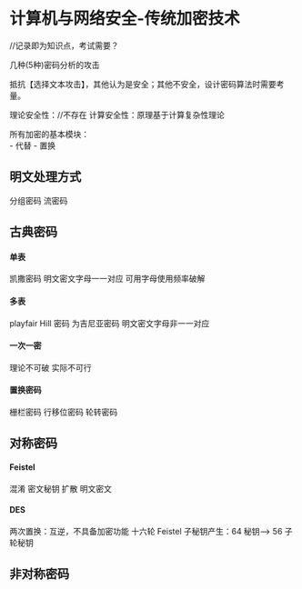 # 计算机与网络安全-传统加密技术

//记录即为知识点，考试需要？

几种(5种)密码分析的攻击

抵抗【选择文本攻击】，其他认为是安全；其他不安全，设计密码算法时需要考量。

理论安全性：//不存在
计算安全性：原理基于计算复杂性理论

所有加密的基本模块：  
    - 代替
    - 置换







## 明文处理方式
分组密码
流密码


## 古典密码

#### 单表
凯撒密码
明文密文字母一一对应
可用字母使用频率破解

#### 多表
playfair
Hill 密码
为吉尼亚密码
明文密文字母非一一对应

#### 一次一密
理论不可破
实际不可行

#### 置换密码
栅栏密码
行移位密码
轮转密码











## 对称密码

#### Feistel
混淆 密文秘钥
扩散 明文密文

#### DES
两次置换：互逆，不具备加密功能
十六轮 Feistel
子秘钥产生：64 秘钥--> 56 子轮秘钥













## 非对称密码


